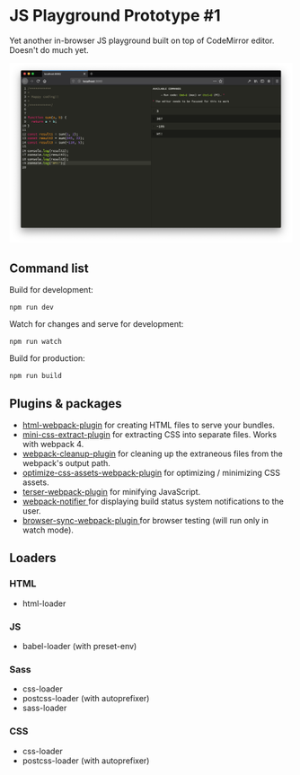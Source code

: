 # JS Playground Prototype #1

Yet another in-browser JS playground built on top of CodeMirror editor. Doesn't do much yet.

![JS Playground Prototype #1](./screenshot.png)

## Command list

Build for development:
```
npm run dev
```

Watch for changes and serve for development:
```
npm run watch
```

Build for production:
```
npm run build
```

## Plugins & packages

* [html-webpack-plugin](https://github.com/jantimon/html-webpack-plugin) for creating HTML files to serve your bundles.
* [mini-css-extract-plugin](https://github.com/webpack-contrib/mini-css-extract-plugin) for extracting CSS into separate files. Works with webpack 4.
* [webpack-cleanup-plugin](https://github.com/gpbl/webpack-cleanup-plugin) for cleaning up the extraneous files from the webpack's output path.
* [optimize-css-assets-webpack-plugin](https://github.com/NMFR/optimize-css-assets-webpack-plugin) for optimizing / minimizing CSS assets.
* [terser-webpack-plugin](https://github.com/webpack-contrib/terser-webpack-plugin) for minifying JavaScript.
* [webpack-notifier
](https://github.com/Turbo87/webpack-notifier#readme) for displaying build status system notifications to the user.
* [browser-sync-webpack-plugin
](https://github.com/Va1/browser-sync-webpack-plugin) for browser testing (will run only in watch mode).
       


## Loaders

### HTML

* html-loader

### JS

* babel-loader (with preset-env)

### Sass

* css-loader
* postcss-loader (with autoprefixer)
* sass-loader

### CSS

* css-loader
* postcss-loader (with autoprefixer)
